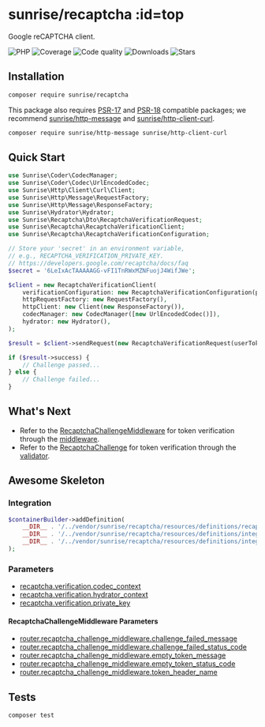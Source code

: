 # sunrise/recaptcha :id=top

Google reCAPTCHA client.

![PHP](https://img.shields.io/packagist/dependency-v/sunrise/recaptcha/php?style=social&logo=php&label=PHP)
![Coverage](https://img.shields.io/scrutinizer/coverage/g/sunrise-php/recaptcha?style=social)
![Code quality](https://img.shields.io/scrutinizer/quality/g/sunrise-php/recaptcha?style=social)
![Downloads](https://img.shields.io/packagist/dt/sunrise/recaptcha?style=social)
![Stars](https://img.shields.io/github/stars/sunrise-php/recaptcha?style=social)

## Installation

```bash
composer require sunrise/recaptcha
```

This package also requires [PSR-17](https://www.php-fig.org/psr/psr-17/) and [PSR-18](https://www.php-fig.org/psr/psr-18/) compatible packages;
we recommend [sunrise/http-message](/docs/packages/sunrise/http-message/) and [sunrise/http-client-curl](/docs/packages/sunrise/http-client-curl/).

```bash
composer require sunrise/http-message sunrise/http-client-curl
```

## Quick Start

```php
use Sunrise\Coder\CodecManager;
use Sunrise\Coder\Codec\UrlEncodedCodec;
use Sunrise\Http\Client\Curl\Client;
use Sunrise\Http\Message\RequestFactory;
use Sunrise\Http\Message\ResponseFactory;
use Sunrise\Hydrator\Hydrator;
use Sunrise\Recaptcha\Dto\RecaptchaVerificationRequest;
use Sunrise\Recaptcha\RecaptchaVerificationClient;
use Sunrise\Recaptcha\RecaptchaVerificationConfiguration;

// Store your 'secret' in an environment variable,
// e.g., RECAPTCHA_VERIFICATION_PRIVATE_KEY.
// https://developers.google.com/recaptcha/docs/faq
$secret = '6LeIxAcTAAAAAGG-vFI1TnRWxMZNFuojJ4WifJWe';

$client = new RecaptchaVerificationClient(
    verificationConfiguration: new RecaptchaVerificationConfiguration(privateKey: $secret),
    httpRequestFactory: new RequestFactory(),
    httpClient: new Client(new ResponseFactory()),
    codecManager: new CodecManager([new UrlEncodedCodec()]),
    hydrator: new Hydrator(),
);

$result = $client->sendRequest(new RecaptchaVerificationRequest(userToken: $token));

if ($result->success) {
    // Challenge passed...
} else {
    // Challenge failed...
}
```

## What's Next

- Refer to the [RecaptchaChallengeMiddleware](/docs/reference/middlewares.md#recaptchachallengemiddleware) for token verification through the [middleware](/docs/reference/controller-annotations.md#middleware-in-the-form-of-an-fqn-class-name).
- Refer to the [RecaptchaChallenge](/docs/reference/constraints.md#recaptchachallenge) for token verification through the [validator](/docs/cookbook/validator-integration.md).

## Awesome Skeleton

### Integration

```php
$containerBuilder->addDefinition(
    __DIR__ . '/../vendor/sunrise/recaptcha/resources/definitions/recaptcha_verification.php',
    __DIR__ . '/../vendor/sunrise/recaptcha/resources/definitions/integration/router/middleware/recaptcha_challenge_middleware.php',
    __DIR__ . '/../vendor/sunrise/recaptcha/resources/definitions/integration/validator/constraint/recaptcha_challenge_validator.php',
);
```

### Parameters

- [recaptcha.verification.codec_context](/docs/reference/app-parameters.md#recaptcha_verification_codec_context)
- [recaptcha.verification.hydrator_context](/docs/reference/app-parameters.md#recaptcha_verification_hydrator_context)
- [recaptcha.verification.private_key](/docs/reference/app-parameters.md#recaptcha_verification_private_key)

#### RecaptchaChallengeMiddleware Parameters

- [router.recaptcha_challenge_middleware.challenge_failed_message](/docs/reference/app-parameters.md#router_recaptcha_challenge_middleware_challenge_failed_message)
- [router.recaptcha_challenge_middleware.challenge_failed_status_code](/docs/reference/app-parameters.md#router_recaptcha_challenge_middleware_challenge_failed_status_code)
- [router.recaptcha_challenge_middleware.empty_token_message](/docs/reference/app-parameters.md#router_recaptcha_challenge_middleware_empty_token_message)
- [router.recaptcha_challenge_middleware.empty_token_status_code](/docs/reference/app-parameters.md#router_recaptcha_challenge_middleware_empty_token_status_code)
- [router.recaptcha_challenge_middleware.token_header_name](/docs/reference/app-parameters.md#router_recaptcha_challenge_middleware_token_header_name)

## Tests

```bash
composer test
```
